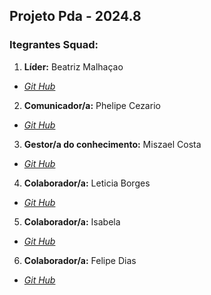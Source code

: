 ## Projeto Pda - 2024.8

### Itegrantes Squad:
1. **Líder:** Beatriz Malhaçao
- _[Git Hub](https://github.com/l1Beatriz)_
2. **Comunicador/a:** Phelipe Cezario
- _[Git Hub](#)_
3. **Gestor/a do conhecimento:** Miszael Costa
- _[Git Hub](https://github.com/minu1123)_
4. **Colaborador/a:** Leticia Borges
- _[Git Hub](#)_
5. **Colaborador/a:** Isabela
- _[Git Hub](#)_
6. **Colaborador/a:** Felipe Dias
- _[Git Hub](#)_

<p></p>
